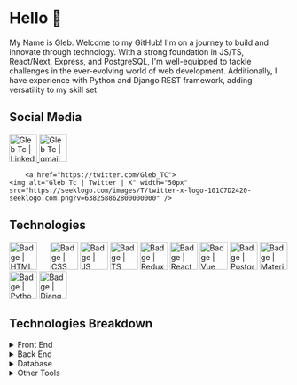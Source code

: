# Hello 👋
<p>My Name is Gleb.  Welcome to my GitHub! I'm on a journey to build and innovate through technology. With a strong foundation in JS/TS, React/Next, Express, and PostgreSQL, I'm well-equipped to tackle challenges in the ever-evolving world of web development. Additionally, I have experience with Python and Django REST framework, adding versatility to my skill set.</p>

## Social Media
<p>
  <a href="https://www.linkedin.com/in/glebtc/">
    <img alt="Gleb Tc | LinkedIn" width="50px" src="https://www.svgrepo.com/show/448234/linkedin.svg" />
  </a>

  <a href="mailto:gleb.tchani@gmail.com">
    <img alt="Gleb Tc | gmail" width="50px" src="https://www.svgrepo.com/show/452213/gmail.svg" />
  </a>

        <a href="https://twitter.com/Gleb_TC">
    <img alt="Gleb Tc | Twitter | X" width="50px" src="https://seeklogo.com/images/T/twitter-x-logo-101C7D2420-seeklogo.com.png?v=638258862800000000" />

        
  </a>
</p>

## Technologies

<p>
  <img alt="Badge | HTML" width="50px" src="https://www.svgrepo.com/show/349402/html5.svg" style="margin-right: 20px"/>
  <img alt="Badge | CSS" width="50px" src="https://www.svgrepo.com/show/349330/css3.svg" />
  <img alt="Badge | JS" width="50px" src="https://www.svgrepo.com/show/303206/javascript-logo.svg" />
  <img alt="Badge | TS" width="50px" src="https://www.svgrepo.com/show/354478/typescript-icon.svg" />
  <img alt="Badge | Redux" width="50px" src="https://www.svgrepo.com/show/303557/redux-logo.svg" />    
  <img alt="Badge | React" width="50px" src="https://www.svgrepo.com/show/354259/react.svg" />
  <img alt="Badge | Vue" width="50px" src="https://www.svgrepo.com/show/303494/vue-9-logo.svg" />
  <img alt="Badge | PostgrSQL" width="50px" src="https://www.svgrepo.com/show/354200/postgresql.svg" />
  <img alt="Badge | Material UI" width="50px" src="https://www.svgrepo.com/show/354048/material-ui.svg" />
  <img alt="Badge | Python" width="50px" src="https://www.svgrepo.com/show/374016/python.svg" />
  <img alt="Badge | Django" width="50px" src="https://www.svgrepo.com/show/373554/django.svg" />
</p>

## Technologies Breakdown

<details>
  <summary>Front End</summary>
  <ul>
    <li>HTML</li>
    <li>CSS (Tailwind CSS)</li>
    <li>React JS (Next JS)</li>
    <li>Vue JS </li>
    <li>Material UI</li>
    <li>Bootstrap</li>
  </ul>
</details>

<details>
  <summary>Back End</summary>
  <ul>
    <li>Node JS</li>
    <li>Express JS</li>
    <li>Python</li>
    <li>Django</li>
  </ul>
</details>

<details>
  <summary>Database</summary>
  <ul>
    <li>PostgreSQL</li>
  </ul>
</details>

<details>
  <summary>Other Tools</summary>
  <ul>
    <li>TypeScript</li>
    <li>State Management</li>
    <li>JEST</li>
    <li>Postman</li>
  </ul>
</details>
